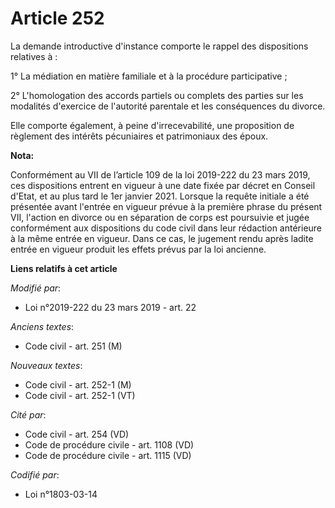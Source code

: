 # Article 252

La demande introductive d'instance comporte le rappel des dispositions relatives à :

1° La médiation en matière familiale et à la procédure participative ;

2° L'homologation des accords partiels ou complets des parties sur les modalités d'exercice de l'autorité parentale et les
conséquences du divorce.

Elle comporte également, à peine d'irrecevabilité, une proposition de règlement des intérêts pécuniaires et patrimoniaux des
époux.

**Nota:**

Conformément au VII de l’article 109 de la loi 2019-222 du 23 mars 2019, ces dispositions entrent en vigueur à une date fixée
par décret en Conseil d'Etat, et au plus tard le 1er janvier 2021. Lorsque la requête initiale a été présentée avant l'entrée
en vigueur prévue à la première phrase du présent VII, l'action en divorce ou en séparation de corps est poursuivie et jugée
conformément aux dispositions du code civil dans leur rédaction antérieure à la même entrée en vigueur. Dans ce cas, le
jugement rendu après ladite entrée en vigueur produit les effets prévus par la loi ancienne.

**Liens relatifs à cet article**

_Modifié par_:

  - Loi n°2019-222 du 23 mars 2019 - art. 22

_Anciens textes_:

  - Code civil - art. 251 (M)

_Nouveaux textes_:

  - Code civil - art. 252-1 (M)
  - Code civil - art. 252-1 (VT)

_Cité par_:

  - Code civil - art. 254 (VD)
  - Code de procédure civile - art. 1108 (VD)
  - Code de procédure civile - art. 1115 (VD)

_Codifié par_:

  - Loi n°1803-03-14
